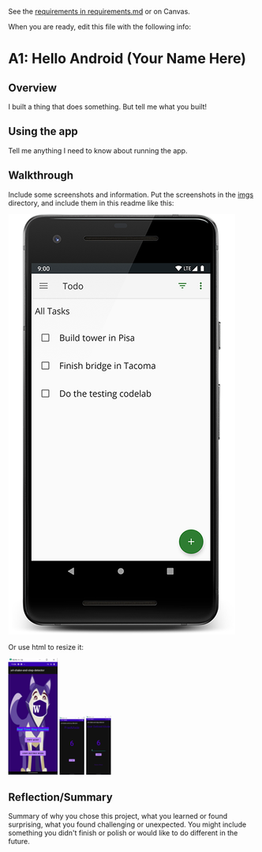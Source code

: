 See the [requirements in requirements.md](requirements.md) or on Canvas. 

When you are ready, edit this file with the following info: 

# A1: Hello Android (Your Name Here)

## Overview

I built a thing that does something. But tell me what you built! 

## Using the app 

Tell me anything I need to know about running the app. 

## Walkthrough

Include some screenshots and information. Put the screenshots in the [imgs](imgs) directory, and include them in this readme like this: 

![Sample Screenshot](imgs/screenshot.png?raw=tru)

Or use html to resize it: 

<img src="imgs/11.png" width="100"> <img src="imgs/22.png" width="50">
<img src="imgs/33.png" width="50">

## Reflection/Summary

Summary of why you chose this project, what you learned or found surprising, what you found challenging or unexpected. You might include something you didn't finish or polish or would like to do different in the future. 


